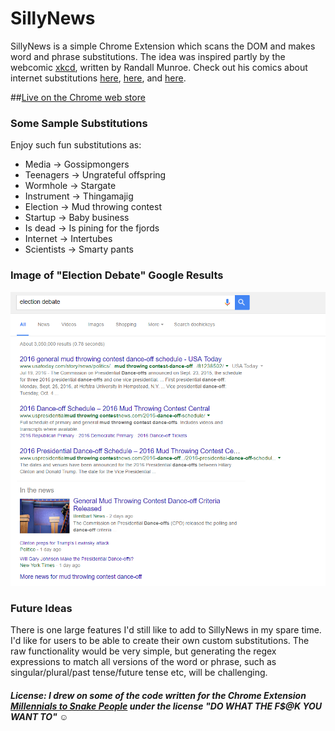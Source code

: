 # SillyNews

SillyNews is a simple Chrome Extension which scans the DOM and makes word and phrase substitutions. The idea was inspired partly by the webcomic [xkcd](http://xkcd.com/), written by Randall Munroe. Check out his comics about internet substitutions [here](http://xkcd.com/1288/), [here](https://xkcd.com/1625/), and [here](https://xkcd.com/1679/).

##[Live on the Chrome web store](https://chrome.google.com/webstore/detail/silly-news/gachpmlociiniidjabhhggpkolfnbkfi)

### Some Sample Substitutions

Enjoy such fun substitutions as:

- Media → Gossipmongers
- Teenagers → Ungrateful offspring
- Wormhole → Stargate
- Instrument → Thingamajig
- Election → Mud throwing contest
- Startup → Baby business
- Is dead → Is pining for the fjords
- Internet → Intertubes
- Scientists → Smarty pants

### Image of "Election Debate" Google Results

![Election Google Results](/ElectionScrnGrab.png)

### Future Ideas

There is one large features I'd still like to add to SillyNews in my spare time. I'd like for users to be able to create their own custom substitutions. The raw functionality would be very simple, but generating the regex expressions to match all versions of the word or phrase, such as singular/plural/past tense/future tense etc, will be challenging.


##### License: I drew on some of the code written for the Chrome Extension [Millennials to Snake People](https://github.com/ericwbailey/millennials-to-snake-people) under the license "DO WHAT THE F$@K YOU WANT TO" ☺
